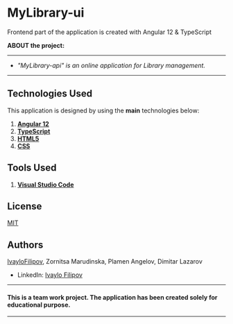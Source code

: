 # MyLibrary-ui
Frontend part of the application is created with Angular 12 & TypeScript

 **ABOUT the project:**
 
 ------------
 
 - *"MyLibrary-api" is an online application for Library management.*


 ------------
 
## **Technologies Used**

This application is designed by using the **main** technologies below:

   1) **[Angular 12](https://angular.io/guide/releases)**
   2) **[TypeScript](https://www.typescripttutorial.net/)**
   3) **[HTML5](https://en.wikipedia.org/wiki/HTML)**
   4) **[CSS](https://www.w3schools.com/css/css_intro.asp)**
   
## **Tools Used**
   1) **[Visual Studio Code](https://code.visualstudio.com/)**

## License
[MIT](https://choosealicense.com/licenses/mit/)

## Authors
[IvayloFilipov](https://github.com/IvayloFilipov/BMS-BuildingManagementSystem),
Zornitsa Marudinska,
Plamen Angelov,
Dimitar Lazarov

- LinkedIn: [Ivaylo Filipov](https://www.linkedin.com/in/ivaylo-filipov-44149420b/)


------------

#### This is a team work project. The application has been created solely for educational purpose.

------------
